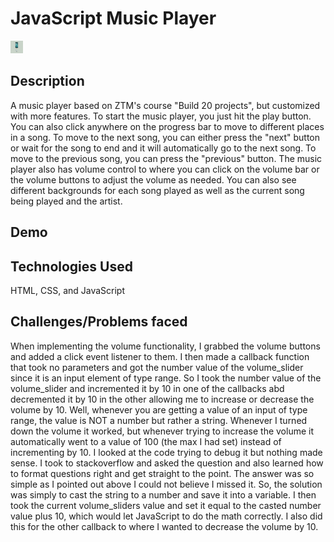 # JavaScript Music Player
<img src="/snippet1.png" raw="true" style="width: 20px; height: 20px;" alt="music player image">


## Description
A music player based on ZTM's course "Build 20 projects", but customized with more features. To start the music player, you just hit the play button. You can also click anywhere 
on the progress bar to move to different places in a song. To move to the next song, you can either press the "next" button
or wait for the song to end and it will automatically go to the next song. To move to the previous song, you can press the "previous" button.
The music player also has volume control to where you can click on the volume bar or the volume buttons to adjust the volume as needed.
You can also see different backgrounds for each song played as well as the current song being played and the artist. 

## Demo


## Technologies Used
HTML, CSS, and JavaScript


## Challenges/Problems faced
When implementing the volume functionality, I grabbed the volume buttons and added a click event listener to them. I then made a callback function
that took no parameters and got the number value of the volume_slider since it is an input element of type range. So I took the number value of the volume_slider
and incremented it by 10 in one of the callbacks abd decremented it by 10 in the other allowing me to increase or decrease the volume by 10. Well, whenever you 
are getting a value of an input of type range, the value is NOT a number but rather a string. Whenever I turned down the volume it worked, but whenever trying to 
increase the volume it automatically went to a value of 100 (the max I had set) instead of incrementing by 10. I looked at the code trying to debug it but nothing
made sense. I took to stackoverflow and asked the question and also learned how to format questions right and get straight to the point. The answer was so simple
as I pointed out above I could not believe I missed it. So, the solution was simply to cast the string to a number and save it into a variable. I then took the current
volume_sliders value and set it equal to the casted number value plus 10, which would let JavaScript to do the math correctly. I also did this for the other callback
to where I wanted to decrease the volume by 10. 

